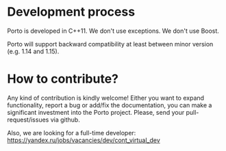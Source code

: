 # Development process #
Porto is developed in C++11.
We don't use exceptions.
We don't use Boost.

Porto will support backward compatibility at least between minor version
(e.g. 1.14 and 1.15).

# How to contribute? #
Any kind of contribution is kindly welcome!
Either you want to expand functionality, report a bug or add/fix the documentation,
you can make a significant investment into the Porto project.
Please, send your pull-request/issues via github.

Also, we are looking for a full-time developer:
https://yandex.ru/jobs/vacancies/dev/cont_virtual_dev
